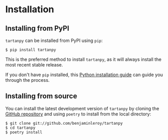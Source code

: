 # Installation


## Installing from PyPI

``tartanpy`` can be installed from PyPI using `pip`:

```console
$ pip install tartanpy
```

This is the preferred method to install ``tartanpy``, as it will always install the most recent stable release.

If you don't have `pip` installed, this [Python installation guide](http://docs.python-guide.org/en/latest/starting/installation/) can guide
you through the process.

## Installing from source

You can install the latest development version of ``tartanpy`` by cloning the [GitHub repository](https://github.com/benjaminleroy/tartanpy) and using `poetry` to install from the local directory:

```console
$ git clone git://github.com/benjaminleroy/tartanpy
$ cd tartanpy
$ poetry install
```
